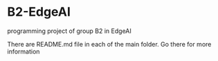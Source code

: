 # B2-EdgeAI
programming project of group B2 in EdgeAI

There are README.md file in each of the main folder. Go there for more information

